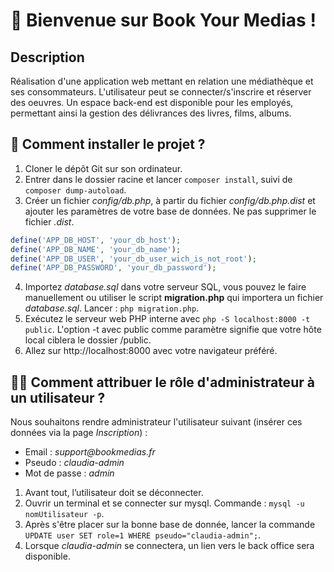 # 🔖 Bienvenue sur Book Your Medias !
## Description
Réalisation d'une application web mettant en relation une médiathèque et ses consommateurs. L'utilisateur peut se connecter/s'inscrire et réserver des oeuvres. Un espace back-end est disponible pour les employés, permettant ainsi la gestion des délivrances des livres, films, albums.




## 💾 Comment installer le projet ?
1. Cloner le dépôt Git sur son ordinateur.
2. Entrer dans le dossier racine et lancer `composer install`, suivi de `composer dump-autoload`.
3. Créer un fichier _config/db.php_, à partir du fichier _config/db.php.dist_ et ajouter les paramètres de votre base de données. Ne pas supprimer le fichier _.dist_.
```php
define('APP_DB_HOST', 'your_db_host');
define('APP_DB_NAME', 'your_db_name');
define('APP_DB_USER', 'your_db_user_wich_is_not_root');
define('APP_DB_PASSWORD', 'your_db_password');
```
4. Importez _database.sql_ dans votre serveur SQL, vous pouvez le faire manuellement ou utiliser le script **migration.php** qui importera un fichier _database.sql_. Lancer : `php migration.php`.
5. Exécutez le serveur web PHP interne avec `php -S localhost:8000 -t public`. L'option -t avec public comme paramètre signifie que votre hôte local ciblera le dossier /public.
6. Allez sur http://localhost:8000 avec votre navigateur préféré.




## 🧑‍💻 Comment attribuer le rôle d'administrateur à un utilisateur ?
Nous souhaitons rendre administrateur l'utilisateur suivant (insérer ces données via la page _Inscription_) :
-   Email : _support@bookmedias.fr_
-   Pseudo : _claudia-admin_
-   Mot de passe : _admin_

1.  Avant tout, l’utilisateur doit se déconnecter.
2. Ouvrir un terminal et se connecter sur mysql. Commande : `mysql -u nomUtilisateur -p`.
3. Après s'être placer sur la bonne base de donnée, lancer la commande `UPDATE user SET role=1 WHERE pseudo="claudia-admin";`. 
4. Lorsque _claudia-admin_ se connectera, un lien vers le back office sera disponible.
